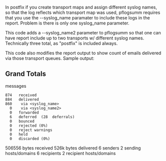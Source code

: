 In postfix if you create transport maps and assign different syslog names, so that the log reflects which transport map was used, pflogsumm requires that you use the --syslog_name paramater to include these logs in the report. Problem is there is only one syslog_name parameter. 

This code adds a --syslog_name2 parameter to pflogsumm so that one can have report include up to two transports w/ different syslog names. Technically three total, as "postfix" is included always.

This code also modifies the report output to show count of emails delivered via those transport queues. Sample output:

Grand Totals
------------
messages

    874   received
    884   delivered
    860    via <syslog_name>
      0    via <syslog_name2>
      0   forwarded
      6   deferred  (28  deferrals)
      0   bounced
      0   rejected (0%)
      0   reject warnings
      0   held
      0   discarded (0%)

 506556   bytes received
    526k  bytes delivered
      6   senders
      2   sending hosts/domains
      6   recipients
      2   recipient hosts/domains
